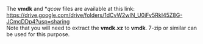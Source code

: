 The **vmdk** and **qcow* files are available at this link:  
https://drive.google.com/drive/folders/1dCvW2wIN_U0iFv5RkI45Z8G-JCmcDDp4?usp=sharing  
Note that you will need to extract the **vmdk.xz** to **vmdk**. 7-zip or similar can be used for this purpose.  
